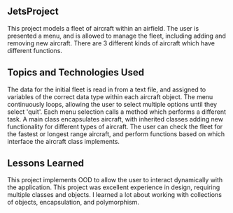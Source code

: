 ## JetsProject
This project models a fleet of aircraft within an airfield. The user is presented a menu, and is allowed to manage the fleet, including adding and removing new aircraft. There are 3 different kinds of aircraft which have different functions.

## Topics and Technologies Used
The data for the initial fleet is read in from a text file, and assigned to variables of the correct data type within each aircraft object. The menu continuously loops, allowing the user to select multiple options until they select 'quit'. Each menu selection calls a method which performs a different task. A main class encapsulates aircraft, with inherited classes adding new functionality for different types of aircraft. The user can check the fleet for the fastest or longest range aircraft, and perform functions based on which interface the aircraft class implements.

## Lessons Learned
This project implements OOD to allow the user to interact dynamically with the application. This project was excellent experience in design, requiring multiple classes and objects.  I learned a lot about working with collections of objects, encapsulation, and polymorphism.

